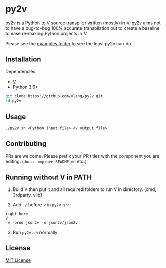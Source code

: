 # py2v

py2v is a Python to V source transpiler written (mostly) in V. py2v aims not to have a bug-to-bug 100% accurate transpilation but to create a baseline to ease re-making Python projects in V.

Please see the [examples folder](/examples/) to see the least py2v can do.

## Installation

Dependencies:
- [V](https://github.com/vlang/v)
- Python 3.6+

```bash
git clone https://github.com/vlang/py2v.git
cd py2v
```

## Usage

```
./py2v.sh <Python input file> <V output file>
```

## Contributing

PRs are welcome. Please prefix your PR titles with the component you are editing. (`docs: improve README.md` etc.)

## Running without V in PATH
1. Build V then put it and all required folders to run V in directory. (cmd, 3rdparty, vlib)  

2. Add  ```./``` before v in ```py2v.sh```:  
```
right here
V
 v -prod json2v -o json2v/json2v
```
3. Run ```py2v.sh``` normally

## License

[MIT License](/LICENSE)
